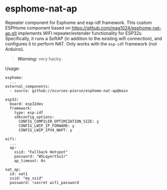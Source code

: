 # esphome-nat-ap
Repeater component for Esphome and esp-idf framework.
This custom ESPHome component based on https://github.com/mag1024/esphome-nat-ap.git implements WIFI repeater/extender functionality
for ESP32s. Specifically, it runs a SoftAP (in addition to the existing wifi connection), and configures it to perform NAT. Only works with the `esp-idf` framework (not Arduino).

> **_Warning:_** very hacky.

Usage:
```
esphome:
  ...
external_components:
  - source: github://ncurses-piorun/esphome-nat-ap@main

esp32:
  board: esp32dev
  framework:
    type: esp-idf
    sdkconfig_options:
      CONFIG_COMPILER_OPTIMIZATION_SIZE: y
      CONFIG_LWIP_IP_FORWARD: y
      CONFIG_LWIP_IPV4_NAPT: y

wifi:
  ...
  ap:
    ssid: "Fallback Hotspot"
    password: "W5Lqyert5u1r"
    ap_timeout: 0s

nat_ap:
  id: nat1
  ssid: "my_ssid"
  password: !secret wifi_password
```
